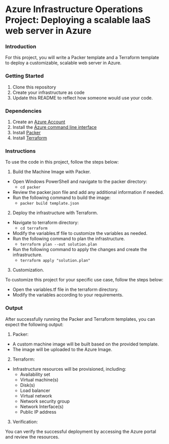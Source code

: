 # Azure Infrastructure Operations Project: Deploying a scalable IaaS web server in Azure

### Introduction
For this project, you will write a Packer template and a Terraform template to deploy a customizable, scalable web server in Azure.

### Getting Started
1. Clone this repository
2. Create your infrastructure as code
3. Update this README to reflect how someone would use your code.

### Dependencies
1. Create an [Azure Account](https://portal.azure.com) 
2. Install the [Azure command line interface](https://docs.microsoft.com/en-us/cli/azure/install-azure-cli?view=azure-cli-latest)
3. Install [Packer](https://www.packer.io/downloads)
4. Install [Terraform](https://www.terraform.io/downloads.html)

### Instructions

To use the code in this project, follow the steps below:

1. Build the Machine Image with Packer.

  * Open Windows PowerShell and navigate to the packer directory:
    - `cd packer`
  * Review the packer.json file and add any additional information if needed.
  * Run the following command to build the image:
    - `packer build template.json`

2. Deploy the infrastructure with Terraform.

  * Navigate to terraform directory:
    - `cd terraform`
  * Modify the variables.tf file to customize the variables as needed.
  * Run the following command to plan the infrastructure.
    - `terraform plan --out solution.plan`
  * Run the following command to apply the changes and create the infrastructure.
    - `terraform apply "solution.plan"`

3. Customization.

To customize this project for your specific use case, follow the steps below:
  * Open the variables.tf file in the terraform directory.
  * Modify the variables according to your requirements.

### Output

After successfully running the Packer and Terraform templates, you can expect the following output:

1. Packer:
  * A custom machine image will be built based on the provided template.
  * The image will be uploaded to the Azure Image.

2. Terraform:
  * Infrastructure resources will be provisioned, including:
    - Availability set
    - Virtual machine(s)
    - Disk(s)
    - Load balancer
    - Virtual network
    - Network security group
    - Network Interface(s)
    - Public IP address

3. Verification:

  You can verify the successful deployment by accessing the Azure portal and review the resources.